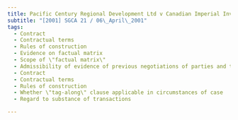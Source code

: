 ```yaml
---
title: Pacific Century Regional Development Ltd v Canadian Imperial Investment Pte Ltd 
subtitle: "[2001] SGCA 21 / 06\_April\_2001"
tags:
  - Contract
  - Contractual terms
  - Rules of construction
  - Evidence on factual matrix
  - Scope of \"factual matrix\"
  - Admissibility of evidence of previous negotiations of parties and their declarations of subjective intent
  - Contract
  - Contractual terms
  - Rules of construction
  - Whether \"tag-along\" clause applicable in circumstances of case
  - Regard to substance of transactions

---
```


